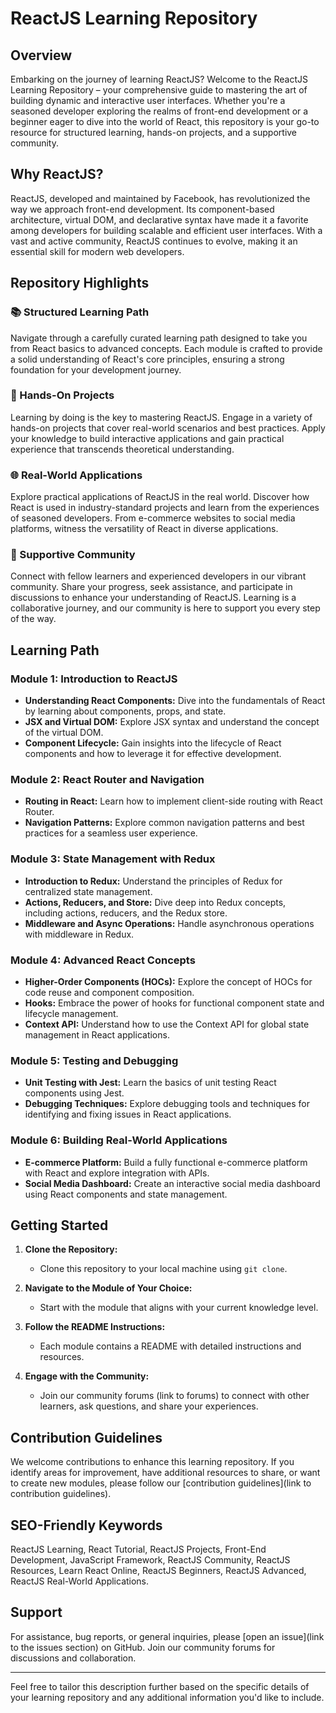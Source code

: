 # ReactJS Learning Repository

## Overview

Embarking on the journey of learning ReactJS? Welcome to the ReactJS Learning Repository – your comprehensive guide to mastering the art of building dynamic and interactive user interfaces. Whether you're a seasoned developer exploring the realms of front-end development or a beginner eager to dive into the world of React, this repository is your go-to resource for structured learning, hands-on projects, and a supportive community.

## Why ReactJS?

ReactJS, developed and maintained by Facebook, has revolutionized the way we approach front-end development. Its component-based architecture, virtual DOM, and declarative syntax have made it a favorite among developers for building scalable and efficient user interfaces. With a vast and active community, ReactJS continues to evolve, making it an essential skill for modern web developers.

## Repository Highlights

### 📚 Structured Learning Path

Navigate through a carefully curated learning path designed to take you from React basics to advanced concepts. Each module is crafted to provide a solid understanding of React's core principles, ensuring a strong foundation for your development journey.

### 🚀 Hands-On Projects

Learning by doing is the key to mastering ReactJS. Engage in a variety of hands-on projects that cover real-world scenarios and best practices. Apply your knowledge to build interactive applications and gain practical experience that transcends theoretical understanding.

### 🌐 Real-World Applications

Explore practical applications of ReactJS in the real world. Discover how React is used in industry-standard projects and learn from the experiences of seasoned developers. From e-commerce websites to social media platforms, witness the versatility of React in diverse applications.

### 🤝 Supportive Community

Connect with fellow learners and experienced developers in our vibrant community. Share your progress, seek assistance, and participate in discussions to enhance your understanding of ReactJS. Learning is a collaborative journey, and our community is here to support you every step of the way.

## Learning Path

### Module 1: Introduction to ReactJS

- **Understanding React Components:** Dive into the fundamentals of React by learning about components, props, and state.
- **JSX and Virtual DOM:** Explore JSX syntax and understand the concept of the virtual DOM.
- **Component Lifecycle:** Gain insights into the lifecycle of React components and how to leverage it for effective development.

### Module 2: React Router and Navigation

- **Routing in React:** Learn how to implement client-side routing with React Router.
- **Navigation Patterns:** Explore common navigation patterns and best practices for a seamless user experience.

### Module 3: State Management with Redux

- **Introduction to Redux:** Understand the principles of Redux for centralized state management.
- **Actions, Reducers, and Store:** Dive deep into Redux concepts, including actions, reducers, and the Redux store.
- **Middleware and Async Operations:** Handle asynchronous operations with middleware in Redux.

### Module 4: Advanced React Concepts

- **Higher-Order Components (HOCs):** Explore the concept of HOCs for code reuse and component composition.
- **Hooks:** Embrace the power of hooks for functional component state and lifecycle management.
- **Context API:** Understand how to use the Context API for global state management in React applications.

### Module 5: Testing and Debugging

- **Unit Testing with Jest:** Learn the basics of unit testing React components using Jest.
- **Debugging Techniques:** Explore debugging tools and techniques for identifying and fixing issues in React applications.

### Module 6: Building Real-World Applications

- **E-commerce Platform:** Build a fully functional e-commerce platform with React and explore integration with APIs.
- **Social Media Dashboard:** Create an interactive social media dashboard using React components and state management.

## Getting Started

1. **Clone the Repository:**
   - Clone this repository to your local machine using `git clone`.

2. **Navigate to the Module of Your Choice:**
   - Start with the module that aligns with your current knowledge level.

3. **Follow the README Instructions:**
   - Each module contains a README with detailed instructions and resources.

4. **Engage with the Community:**
   - Join our community forums (link to forums) to connect with other learners, ask questions, and share your experiences.

## Contribution Guidelines

We welcome contributions to enhance this learning repository. If you identify areas for improvement, have additional resources to share, or want to create new modules, please follow our [contribution guidelines](link to contribution guidelines).

## SEO-Friendly Keywords

ReactJS Learning, React Tutorial, ReactJS Projects, Front-End Development, JavaScript Framework, ReactJS Community, ReactJS Resources, Learn React Online, ReactJS Beginners, ReactJS Advanced, ReactJS Real-World Applications.

## Support

For assistance, bug reports, or general inquiries, please [open an issue](link to the issues section) on GitHub. Join our community forums for discussions and collaboration.

---

Feel free to tailor this description further based on the specific details of your learning repository and any additional information you'd like to include.
 
